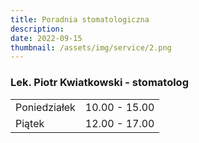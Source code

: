 ```yaml
---
title: Poradnia stomatologiczna
description: 
date: 2022-09-15
thumbnail: /assets/img/service/2.png
---
```


### Lek. Piotr Kwiatkowski - stomatolog

|                   |                 |
| ----------------- | --------------- |
| Poniedziałek      | 10.00 - 15.00   |
| Piątek            | 12.00 - 17.00   |
